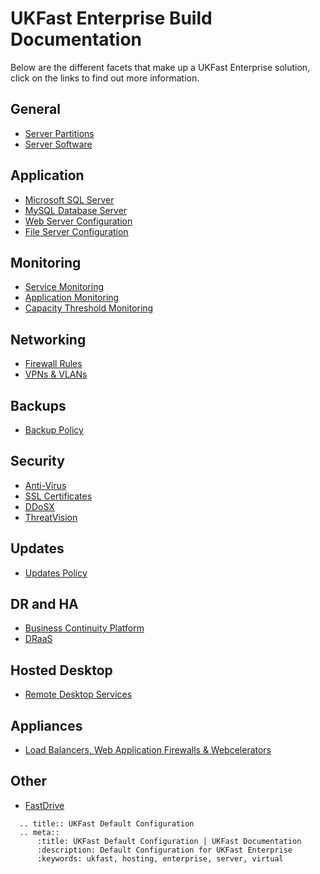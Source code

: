 # UKFast Enterprise Build Documentation

Below are the different facets that make up a UKFast Enterprise solution, click on the links to find out more information.

<div class='docs-flex-holder'>
  <div class='docs-flex-item'>
      <h2>General</h2>
      <ul>
          <li><a href="partition.html">Server Partitions</a></li>
          <li><a href="software.html">Server Software</a></li>
      </ul>
  </div>
  <div class='docs-flex-item'>
      <h2>Application</h2>
      <ul>
          <li><a href="enterprise_sql_default.html">Microsoft SQL Server</a></li>
          <li><a href="mysql_default.html">MySQL Database Server</a></li>
          <li><a href="web_default.html">Web Server Configuration</a></li>
          <li><a href="file_default.html">File Server Configuration</a></li>
      </ul>
  </div>
  <div class='docs-flex-item'>
      <h2>Monitoring</h2>
      <ul>
          <li><a href="enterprise_monitoring.html">Service Monitoring</a></li>
          <li><a href="app_monitoring.html">Application Monitoring</a></li>
          <li><a href="ctm.html">Capacity Threshold Monitoring</a></li>
      </ul>
  </div>
  <div class='docs-flex-item'>
      <h2>Networking</h2>
      <ul>
          <li><a href="enterprise_firewall_config.html">Firewall Rules</a></li>
          <li><a href="networking.html">VPNs & VLANs</a></li>
      </ul>
  </div>
  <div class='docs-flex-item'>
      <h2>Backups</h2>
      <ul>
          <li><a href="enterprise_backups.html">Backup Policy</a></li>
      </ul>
  </div>
  <div class='docs-flex-item'>
      <h2>Security</h2>
      <ul>
          <li><a href="anti-virus.html">Anti-Virus</a></li>
          <li><a href="ssl_certificates.html">SSL Certificates</a></li>
          <li><a href="ddosx.html">DDoSX</a></li>
          <li><a href="threatvision.html">ThreatVision</a></li>
      </ul>
  </div>
  <div class='docs-flex-item'>
      <h2>Updates</h2>
      <ul>
          <li><a href="enterprise_updates.html">Updates Policy</a></li>
      </ul>
  </div>
  <div class='docs-flex-item'>
      <h2>DR and HA</h2>
      <ul>
          <li><a href="bcp.html">Business Continuity Platform</a></li>
          <li><a href="https://docs.ukfast.co.uk/dr-ha/draas/index.html">DRaaS</a></li>
      </ul>
  </div>
  <div class='docs-flex-item'>
      <h2>Hosted Desktop</h2>
      <ul>
          <li><a href="remotedesktop.html">Remote Desktop Services</a></li>
      </ul>
  </div>
  <div class='docs-flex-item'>
      <h2>Appliances</h2>
      <ul>
          <li><a href="appliances.html">Load Balancers, Web Application Firewalls & Webcelerators</a></li>
      </ul>
  </div>
  <div class='docs-flex-item'>
      <h2>Other</h2>
      <ul>
          <li><a href="fastdrive.html">FastDrive</a></li>
      </ul>
  </div>
</div>

```eval_rst
  .. title:: UKFast Default Configuration
  .. meta::
      :title: UKFast Default Configuration | UKFast Documentation
      :description: Default Configuration for UKFast Enterprise
      :keywords: ukfast, hosting, enterprise, server, virtual
```
